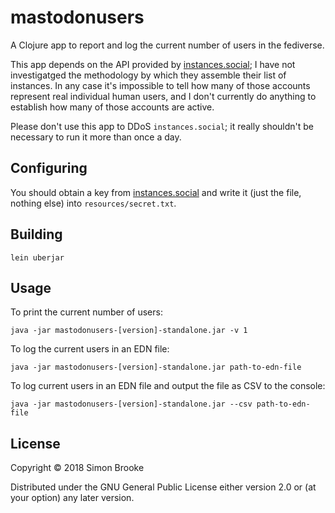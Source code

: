 # mastodonusers

A Clojure app to report and log the current number of users in the fediverse.

This app depends on the API provided by [instances.social](https://instances.social/api/);
I have not investigatged the methodology by which they assemble their list of instances. In
any case it's impossible to tell how many of those accounts represent real individual human
users, and I don't currently do anything to establish how many of those accounts are active.

Please don't use this app to DDoS `instances.social`; it really shouldn't be necessary to run
it more than once a day.

## Configuring

You should obtain a key from [instances.social](https://instances.social/api/token) and write it (just the file, nothing else) into `resources/secret.txt`.

## Building

`lein uberjar`

## Usage

To print the current number of users:

`java -jar mastodonusers-[version]-standalone.jar -v 1`

To log the current users in an EDN file:

`java -jar mastodonusers-[version]-standalone.jar path-to-edn-file`

To log current users in an EDN file and output the file as CSV to the console:

`java -jar mastodonusers-[version]-standalone.jar --csv path-to-edn-file`


## License

Copyright © 2018 Simon Brooke

Distributed under the GNU General Public License either version 2.0 or (at
your option) any later version.
